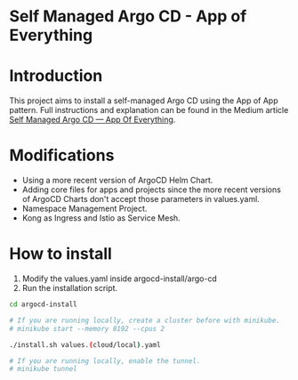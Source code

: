 # Self Managed Argo CD - App of Everything

# Introduction
This project aims to install a self-managed Argo CD using the App of App pattern. Full instructions and explanation can be found in the Medium article [Self Managed Argo CD — App Of Everything](https://medium.com/devopsturkiye/self-managed-argo-cd-app-of-everything-a226eb100cf0).

# Modifications
- Using a more recent version of ArgoCD Helm Chart.
- Adding core files for apps and projects since the more recent versions of ArgoCD Charts don't accept those parameters in values.yaml.
- Namespace Management Project.
- Kong as Ingress and Istio as Service Mesh.

# How to install
1. Modify the values.yaml inside argocd-install/argo-cd
2. Run the installation script.

```sh
cd argocd-install

# If you are running locally, create a cluster before with minikube.
# minikube start --memory 8192 --cpus 2

./install.sh values.(cloud/local).yaml

# If you are running locally, enable the tunnel.
# minikube tunnel
```